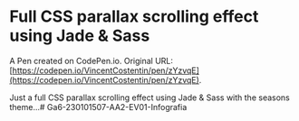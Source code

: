 # Full CSS parallax scrolling effect using Jade & Sass

A Pen created on CodePen.io. Original URL: [https://codepen.io/VincentCostentin/pen/zYzvqE](https://codepen.io/VincentCostentin/pen/zYzvqE).

Just a full CSS parallax scrolling effect using Jade & Sass with the seasons theme...#   G a 6 - 2 3 0 1 0 1 5 0 7 - A A 2 - E V 0 1 - I n f o g r a f i a  
 